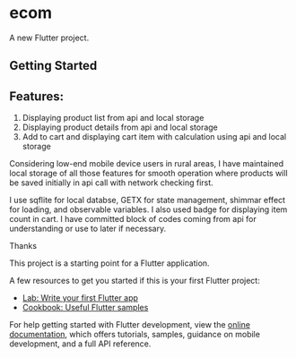 # ecom

A new Flutter project.

## Getting Started

## Features:
1. Displaying product list from api and local storage
2. Displaying product details from api and local storage
3. Add to cart and displaying cart item with calculation using api and local storage

Considering low-end mobile device users in rural areas, I have maintained local storage of all those features
for smooth operation where products will be saved initially in api call with network checking first.

I use sqflite for local databse, GETX for state management, shimmar effect for loading, and observable variables.
I also used badge for displaying item count in cart. I have committed block of codes coming from api for understanding 
or use to later if necessary.

Thanks


This project is a starting point for a Flutter application.

A few resources to get you started if this is your first Flutter project:

- [Lab: Write your first Flutter app](https://docs.flutter.dev/get-started/codelab)
- [Cookbook: Useful Flutter samples](https://docs.flutter.dev/cookbook)

For help getting started with Flutter development, view the
[online documentation](https://docs.flutter.dev/), which offers tutorials,
samples, guidance on mobile development, and a full API reference.

